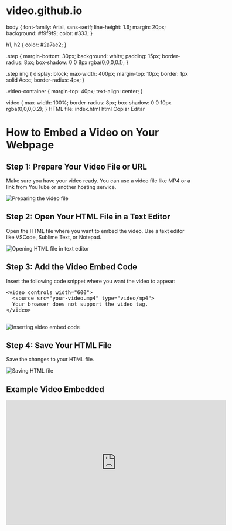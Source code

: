 # video.github.io
body {
  font-family: Arial, sans-serif;
  line-height: 1.6;
  margin: 20px;
  background: #f9f9f9;
  color: #333;
}

h1, h2 {
  color: #2a7ae2;
}

.step {
  margin-bottom: 30px;
  background: white;
  padding: 15px;
  border-radius: 8px;
  box-shadow: 0 0 8px rgba(0,0,0,0.1);
}

.step img {
  display: block;
  max-width: 400px;
  margin-top: 10px;
  border: 1px solid #ccc;
  border-radius: 4px;
}

.video-container {
  margin-top: 40px;
  text-align: center;
}

video {
  max-width: 100%;
  border-radius: 8px;
  box-shadow: 0 0 10px rgba(0,0,0,0.2);
}
HTML file: index.html
html
Copiar
Editar
<!DOCTYPE html>
<html lang="en">
<head>
  <meta charset="UTF-8" />
  <meta name="viewport" content="width=device-width, initial-scale=1" />
  <title>How to Embed a Video Tutorial</title>
  <link rel="stylesheet" href="styles.css" />
</head>
<body>
  <h1>How to Embed a Video on Your Webpage</h1>

  <div class="step">
    <h2>Step 1: Prepare Your Video File or URL</h2>
    <p>Make sure you have your video ready. You can use a video file like MP4 or a link from YouTube or another hosting service.</p>
    <img src="https://via.placeholder.com/400x200?text=Step+1+Screenshot" alt="Preparing the video file" />
  </div>

  <div class="step">
    <h2>Step 2: Open Your HTML File in a Text Editor</h2>
    <p>Open the HTML file where you want to embed the video. Use a text editor like VSCode, Sublime Text, or Notepad.</p>
    <img src="https://via.placeholder.com/400x200?text=Step+2+Screenshot" alt="Opening HTML file in text editor" />
  </div>

  <div class="step">
    <h2>Step 3: Add the Video Embed Code</h2>
    <p>Insert the following code snippet where you want the video to appear:</p>
    <pre>
&lt;video controls width="600"&gt;
  &lt;source src="your-video.mp4" type="video/mp4"&gt;
  Your browser does not support the video tag.
&lt;/video&gt;
    </pre>
    <img src="https://via.placeholder.com/400x200?text=Step+3+Screenshot" alt="Inserting video embed code" />
  </div>

  <div class="step">
    <h2>Step 4: Save Your HTML File</h2>
    <p>Save the changes to your HTML file.</p>
    <img src="https://via.placeholder.com/400x200?text=Step+4+Screenshot" alt="Saving HTML file" />
  </div>

  <div class="video-container">
    <h2>Example Video Embedded</h2>
    <!-- Example video embedded from YouTube -->
    <iframe width="600" height="340" src="https://www.youtube.com/embed/dQw4w9WgXcQ" 
      title="Example Video" frameborder="0" 
      allow="accelerometer; autoplay; clipboard-write; encrypted-media; gyroscope; picture-in-picture" 
      allowfullscreen></iframe>
  </div>
</body>
</html>
